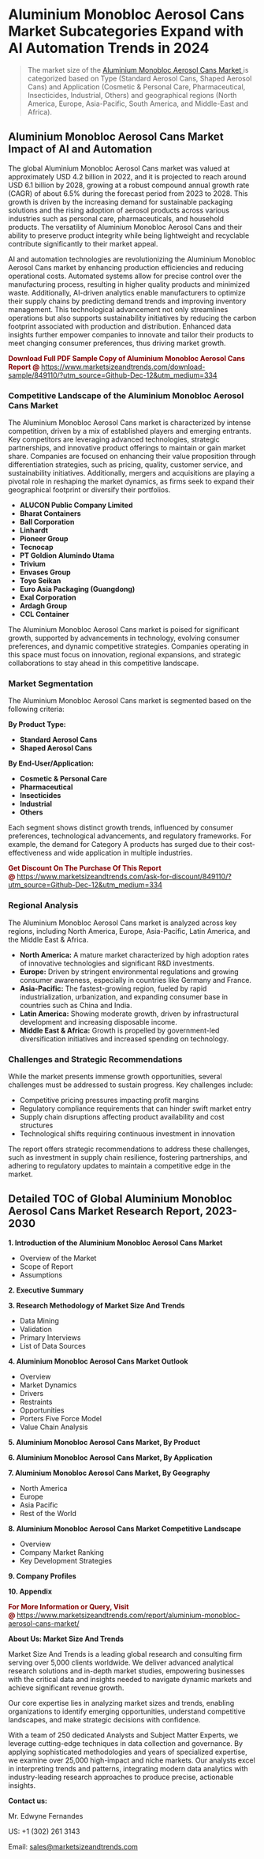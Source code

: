 <H1>Aluminium Monobloc Aerosol Cans Market Subcategories Expand with AI Automation Trends in 2024</H1><blockquote><p>The market size of the <a href="https://www.marketsizeandtrends.com/download-sample/849110/?utm_source=Github-Dec-12&amp;utm_medium=334" target="_blank">Aluminium Monobloc Aerosol Cans Market </a>is categorized based on Type (Standard Aerosol Cans, Shaped Aerosol Cans) and Application (Cosmetic & Personal Care, Pharmaceutical, Insecticides, Industrial, Others) and geographical regions (North America, Europe, Asia-Pacific, South America, and Middle-East and Africa).</p></blockquote><p><h2>Aluminium Monobloc Aerosol Cans Market Impact of AI and Automation</h2><p>The global Aluminium Monobloc Aerosol Cans market was valued at approximately USD 4.2 billion in 2022, and it is projected to reach around USD 6.1 billion by 2028, growing at a robust compound annual growth rate (CAGR) of about 6.5% during the forecast period from 2023 to 2028. This growth is driven by the increasing demand for sustainable packaging solutions and the rising adoption of aerosol products across various industries such as personal care, pharmaceuticals, and household products. The versatility of Aluminium Monobloc Aerosol Cans and their ability to preserve product integrity while being lightweight and recyclable contribute significantly to their market appeal.</p><p>AI and automation technologies are revolutionizing the Aluminium Monobloc Aerosol Cans market by enhancing production efficiencies and reducing operational costs. Automated systems allow for precise control over the manufacturing process, resulting in higher quality products and minimized waste. Additionally, AI-driven analytics enable manufacturers to optimize their supply chains by predicting demand trends and improving inventory management. This technological advancement not only streamlines operations but also supports sustainability initiatives by reducing the carbon footprint associated with production and distribution. Enhanced data insights further empower companies to innovate and tailor their products to meet changing consumer preferences, thus driving market growth.</p></p><p><strong><span style="color: #800000;">Download Full PDF Sample Copy of Aluminium Monobloc Aerosol Cans Report @</span>&nbsp;</strong><a href="https://www.marketsizeandtrends.com/download-sample/849110/?utm_source=Github-Dec-12&amp;utm_medium=334">https://www.marketsizeandtrends.com/download-sample/849110/?utm_source=Github-Dec-12&amp;utm_medium=334</a></p><h3>Competitive Landscape of the Aluminium Monobloc Aerosol Cans Market</h3><p>The Aluminium Monobloc Aerosol Cans market is characterized by intense competition, driven by a mix of established players and emerging entrants. Key competitors are leveraging advanced technologies, strategic partnerships, and innovative product offerings to maintain or gain market share. Companies are focused on enhancing their value proposition through differentiation strategies, such as pricing, quality, customer service, and sustainability initiatives. Additionally, mergers and acquisitions are playing a pivotal role in reshaping the market dynamics, as firms seek to expand their geographical footprint or diversify their portfolios.</p><p><strong><p><ul><li>ALUCON Public Company Limited </li><li> Bharat Containers </li><li> Ball Corporation </li><li> Linhardt </li><li> Pioneer Group </li><li> Tecnocap </li><li> PT Goldion Alumindo Utama </li><li> Trivium </li><li> Envases Group </li><li> Toyo Seikan </li><li> Euro Asia Packaging (Guangdong) </li><li> Exal Corporation </li><li> Ardagh Group </li><li> CCL Container</p></li></ul></p></strong></p><p>The Aluminium Monobloc Aerosol Cans market is poised for significant growth, supported by advancements in technology, evolving consumer preferences, and dynamic competitive strategies. Companies operating in this space must focus on innovation, regional expansions, and strategic collaborations to stay ahead in this competitive landscape.</p><h3>Market Segmentation</h3><p>The Aluminium Monobloc Aerosol Cans market is segmented based on the following criteria:</p><p><strong>By Product Type:</strong></p><p><strong><p><ul><li>Standard Aerosol Cans </li><li> Shaped Aerosol Cans</p></li></ul></p></strong></p><p><strong>By End-User/Application:</strong></p><p><strong><p><ul><li>Cosmetic & Personal Care </li><li> Pharmaceutical </li><li> Insecticides </li><li> Industrial </li><li> Others</p></li></ul></p></strong></p><p>Each segment shows distinct growth trends, influenced by consumer preferences, technological advancements, and regulatory frameworks. For example, the demand for Category A products has surged due to their cost-effectiveness and wide application in multiple industries.</p><p><strong><span style="color: #800000;">Get Discount On The Purchase Of This Report @&nbsp;</span></strong><a href="https://www.marketsizeandtrends.com/ask-for-discount/849110/?utm_source=Github-Dec-12&amp;utm_medium=334">https://www.marketsizeandtrends.com/ask-for-discount/849110/?utm_source=Github-Dec-12&amp;utm_medium=334</a></p><h3>Regional Analysis</h3><p>The Aluminium Monobloc Aerosol Cans market is analyzed across key regions, including North America, Europe, Asia-Pacific, Latin America, and the Middle East &amp; Africa.</p><ul><li><strong>North America:</strong> A mature market characterized by high adoption rates of innovative technologies and significant R&amp;D investments.</li><li><strong>Europe:</strong> Driven by stringent environmental regulations and growing consumer awareness, especially in countries like Germany and France.</li><li><strong>Asia-Pacific:</strong> The fastest-growing region, fueled by rapid industrialization, urbanization, and expanding consumer base in countries such as China and India.</li><li><strong>Latin America:</strong> Showing moderate growth, driven by infrastructural development and increasing disposable income.</li><li><strong>Middle East &amp; Africa:</strong> Growth is propelled by government-led diversification initiatives and increased spending on technology.</li></ul><h3>Challenges and Strategic Recommendations</h3><p>While the market presents immense growth opportunities, several challenges must be addressed to sustain progress. Key challenges include:</p><ul><li>Competitive pricing pressures impacting profit margins</li><li>Regulatory compliance requirements that can hinder swift market entry</li><li>Supply chain disruptions affecting product availability and cost structures</li><li>Technological shifts requiring continuous investment in innovation</li></ul><p>The report offers strategic recommendations to address these challenges, such as investment in supply chain resilience, fostering partnerships, and adhering to regulatory updates to maintain a competitive edge in the market.</p><h2>Detailed TOC of Global Aluminium Monobloc Aerosol Cans Market Research Report, 2023-2030</h2><p><strong>1. Introduction of the Aluminium Monobloc Aerosol Cans Market</strong></p><ul><li>Overview of the Market</li><li>Scope of Report</li><li>Assumptions&nbsp;</li></ul><p><strong>2. Executive Summary</strong></p><p><strong>3. Research Methodology of <strong>Market Size And Trends</strong></strong></p><ul><li>Data Mining</li><li>Validation</li><li>Primary Interviews</li><li>List of Data Sources&nbsp;</li></ul><p><strong>4. Aluminium Monobloc Aerosol Cans Market Outlook</strong></p><ul><li>Overview</li><li>Market Dynamics</li><li>Drivers</li><li>Restraints</li><li>Opportunities</li><li>Porters Five Force Model</li><li>Value Chain Analysis&nbsp;</li></ul><p><strong>5. Aluminium Monobloc Aerosol Cans Market, By Product</strong></p><p><strong>6. Aluminium Monobloc Aerosol Cans Market, By Application</strong></p><p><strong>7. Aluminium Monobloc Aerosol Cans Market, By Geography</strong></p><ul><li>North America</li><li>Europe</li><li>Asia Pacific</li><li>Rest of the World&nbsp;</li></ul><p><strong>8. Aluminium Monobloc Aerosol Cans Market Competitive Landscape</strong></p><ul><li>Overview</li><li>Company Market Ranking</li><li>Key Development Strategies&nbsp;</li></ul><p><strong>9. Company Profiles</strong></p><p><strong>10. Appendix</strong></p><p><strong><span style="color: #800000;">For More Information or Query, Visit @&nbsp;</span></strong><a href="https://www.marketsizeandtrends.com/report/aluminium-monobloc-aerosol-cans-market/">https://www.marketsizeandtrends.com/report/aluminium-monobloc-aerosol-cans-market/</a></p><p></p><p><strong>About Us:&nbsp;Market Size And Trends</strong></p><p>Market Size And Trends&nbsp;is a leading global research and consulting firm serving over 5,000 clients worldwide. We deliver advanced analytical research solutions and in-depth market studies, empowering businesses with the critical data and insights needed to navigate dynamic markets and achieve significant revenue growth.</p><p>Our core expertise lies in analyzing market sizes and trends, enabling organizations to identify emerging opportunities, understand competitive landscapes, and make strategic decisions with confidence.</p><p>With a team of 250 dedicated Analysts and Subject Matter Experts, we leverage cutting-edge techniques in data collection and governance. By applying sophisticated methodologies and years of specialized expertise, we examine over 25,000 high-impact and niche markets. Our analysts excel in interpreting trends and patterns, integrating modern data analytics with industry-leading research approaches to produce precise, actionable insights.</p><p><strong>Contact us:</strong></p><p>Mr. Edwyne Fernandes</p><p>US: +1 (302) 261 3143</p><p>Email: <a href="mailto:sales@marketsizeandtrends.com">sales@marketsizeandtrends.com</a>&nbsp;</p>
